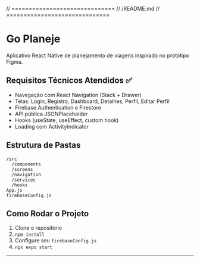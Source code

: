 // ==============================
// /README.md
// ==============================
# Go Planeje

Aplicativo React Native de planejamento de viagens inspirado no protótipo Figma.

## Requisitos Técnicos Atendidos ✅
- Navegação com React Navigation (Stack + Drawer)
- Telas: Login, Registro, Dashboard, Detalhes, Perfil, Editar Perfil
- Firebase Authentication e Firestore
- API pública JSONPlaceholder
- Hooks (useState, useEffect, custom hook)
- Loading com ActivityIndicator

## Estrutura de Pastas
```
/src
  /components
  /screens
  /navigation
  /services
  /hooks
App.js
firebaseConfig.js
```

## Como Rodar o Projeto
1. Clone o repositório
2. `npm install`
3. Configure seu `firebaseConfig.js`
4. `npx expo start`

---